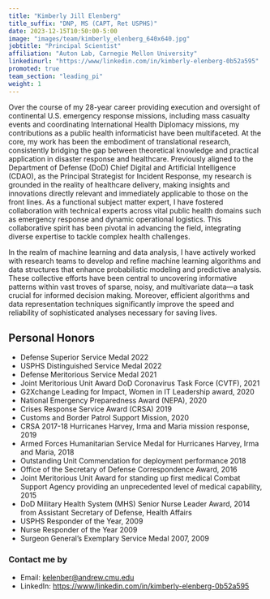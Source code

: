 ```yaml
---
title: "Kimberly Jill Elenberg"
title_suffix: "DNP, MS (CAPT, Ret USPHS)"
date: 2023-12-15T10:50:00-5:00
image: "images/team/kimberly_elenberg_640x640.jpg"
jobtitle: "Principal Scientist"
affiliation: "Auton Lab, Carnegie Mellon University"
linkedinurl: "https://www/linkedin.com/in/kimberly-elenberg-0b52a595"
promoted: true
team_section: "leading_pi"
weight: 1
---
```


Over the course of my 28-year career providing execution and oversight of continental U.S. emergency response missions, including mass casualty events and coordinating International Health Diplomacy missions, my contributions as a public health informaticist have been multifaceted. At the core, my work has been the embodiment of translational research, consistently bridging the gap between theoretical knowledge and practical application in disaster response and healthcare. Previously aligned to the Department of Defense (DoD) Chief Digital and Artificial Intelligence (CDAO), as the Principal Strategist for Incident Response, my research is grounded in the reality of healthcare delivery, making insights and innovations directly relevant and immediately applicable to those on the front lines. As a functional subject matter expert, I have fostered collaboration with technical experts across vital public health domains such as emergency response and dynamic operational logistics. This collaborative spirit has been pivotal in advancing the field, integrating diverse expertise to tackle complex health challenges.

In the realm of machine learning and data analysis, I have actively worked with research teams to develop and refine machine learning algorithms and data structures that enhance probabilistic modeling and predictive analysis. These collective efforts have been central to uncovering informative patterns within vast troves of sparse, noisy, and multivariate data—a task crucial for informed decision making. Moreover, efficient algorithms and data representation techniques significantly improve the speed and reliability of sophisticated analyses necessary for saving lives.

## Personal Honors ##
- Defense Superior Service Medal 2022
- USPHS Distinguished Service Medal 2022
- Defense Meritorious Service Medal 2021
- Joint Meritorious Unit Award DoD Coronavirus Task Force (CVTF), 2021
- G2Xchange Leading for Impact, Women in IT Leadership award, 2020
- National Emergency Preparedness Award (NEPA), 2020
- Crises Response Service Award (CRSA) 2019
- Customs and Border Patrol Support Mission, 2020
- CRSA 2017-18 Hurricanes Harvey, Irma and Maria mission response, 2019
- Armed Forces Humanitarian Service Medal for Hurricanes Harvey, Irma and Maria, 2018
- Outstanding Unit Commendation for deployment performance 2018
- Office of the Secretary of Defense Correspondence Award, 2016
- Joint Meritorious Unit Award for standing up first medical Combat Support Agency providing an unprecedented level of medical capability, 2015
- DoD Military Health System (MHS) Senior Nurse Leader Award, 2014 from Assistant Secretary of Defense, Health Affairs
- USPHS Responder of the Year, 2009
- Nurse Responder of the Year 2009
- Surgeon General’s Exemplary Service Medal 2007, 2009

### Contact me by ###
- Email: kelenber@andrew.cmu.edu
- LinkedIn: [https://www/linkedin.com/in/kimberly-elenberg-0b52a595](https://www/linkedin.com/in/kimberly-elenberg-0b52a595)
